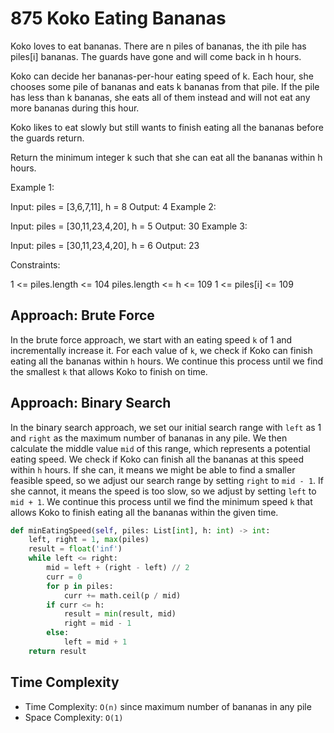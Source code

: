 # 875 Koko Eating Bananas

Koko loves to eat bananas. There are n piles of bananas, the ith pile has piles[i] bananas. The guards have gone and will come back in h hours.

Koko can decide her bananas-per-hour eating speed of k. Each hour, she chooses some pile of bananas and eats k bananas from that pile. If the pile has less than k bananas, she eats all of them instead and will not eat any more bananas during this hour.

Koko likes to eat slowly but still wants to finish eating all the bananas before the guards return.

Return the minimum integer k such that she can eat all the bananas within h hours.

Example 1:

Input: piles = [3,6,7,11], h = 8
Output: 4
Example 2:

Input: piles = [30,11,23,4,20], h = 5
Output: 30
Example 3:

Input: piles = [30,11,23,4,20], h = 6
Output: 23

Constraints:

1 <= piles.length <= 104
piles.length <= h <= 109
1 <= piles[i] <= 109

## Approach: Brute Force

In the brute force approach, we start with an eating speed `k` of 1 and incrementally increase it. For each value of `k`, we check if Koko can finish eating all the bananas within `h` hours. We continue this process until we find the smallest `k` that allows Koko to finish on time.

## Approach: Binary Search

In the binary search approach, we set our initial search range with `left` as 1 and `right` as the maximum number of bananas in any pile. We then calculate the middle value `mid` of this range, which represents a potential eating speed. We check if Koko can finish all the bananas at this speed within `h` hours. If she can, it means we might be able to find a smaller feasible speed, so we adjust our search range by setting `right` to `mid - 1`. If she cannot, it means the speed is too slow, so we adjust by setting `left` to `mid + 1`. We continue this process until we find the minimum speed `k` that allows Koko to finish eating all the bananas within the given time.

```python
def minEatingSpeed(self, piles: List[int], h: int) -> int:
    left, right = 1, max(piles)
    result = float('inf')
    while left <= right:
        mid = left + (right - left) // 2
        curr = 0
        for p in piles:
            curr += math.ceil(p / mid)
        if curr <= h:
            result = min(result, mid)
            right = mid - 1
        else:
            left = mid + 1
    return result
```

## Time Complexity

- Time Complexity: `O(n)` since maximum number of bananas in any pile
- Space Complexity: `O(1)`
